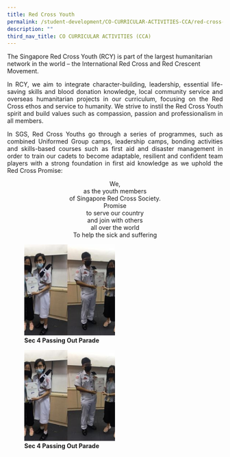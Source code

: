 ```yaml
---
title: Red Cross Youth
permalink: /student-development/CO-CURRICULAR-ACTIVITIES-CCA/red-cross-youth/
description: ""
third_nav_title: CO CURRICULAR ACTIVITIES (CCA)
---
```

The Singapore Red Cross Youth (RCY) is part of the largest humanitarian network in the world – the International Red Cross and Red Crescent Movement.

<p style="text-align: justify;"> In RCY, we aim to integrate character-building, leadership, essential life-saving skills and blood donation knowledge, local community service and overseas humanitarian projects in our curriculum, focusing on the Red Cross ethos and service to humanity. We strive to instil the Red Cross Youth spirit and build values such as compassion, passion and professionalism in all members. </p>

<p style="text-align: justify;"> In SGS, Red Cross Youths go through a series of programmes, such as combined Uniformed Group camps, leadership camps, bonding activities and skills-based courses such as first aid and disaster management in order to train our cadets to become adaptable, resilient and confident team players with a strong foundation in first aid knowledge as we uphold the Red Cross Promise: </p>

<p style="text-align: center;"> We,  <br>
 as the youth members <br>
of Singapore Red Cross Society.  <br>
Promise  <br>
to serve our country  <br>
and join with others  <br>
all over the world  <br>
To help the sick and suffering </p>

<figure>
	<img src="/images/CCA%20Red%20Cross/Slide1-11-250x250.jpg" 
     style="width:50%">
<figcaption> 
	<strong>Sec 4 Passing Out Parade</strong> 
	</figcaption>
</figure>

<figure>
	<img src="/images/CCA%20Red%20Cross/Slide1-11-250x250.jpg" 
     style="width:50%">
<figcaption> 
	<strong>Sec 4 Passing Out Parade</strong> 
	</figcaption>
</figure>
